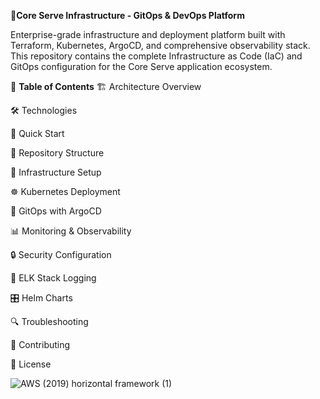 🚀**Core Serve Infrastructure - GitOps & DevOps Platform**

Enterprise-grade infrastructure and deployment platform built with Terraform, Kubernetes, ArgoCD, and comprehensive observability stack. 
This repository contains the complete Infrastructure as Code (IaC) and GitOps configuration for the Core Serve application ecosystem.

📌 **Table of Contents**
🏗️ Architecture Overview

🛠️ Technologies

🚀 Quick Start

📂 Repository Structure

🔧 Infrastructure Setup

☸️ Kubernetes Deployment

🔄 GitOps with ArgoCD

📊 Monitoring & Observability

🔒 Security Configuration

📝 ELK Stack Logging

🎛️ Helm Charts

🔍 Troubleshooting

🤝 Contributing

📜 License

![AWS (2019) horizontal framework (1)](https://github.com/user-attachments/assets/21f13e2e-f5d4-459c-b5b7-e9f5f2966b23)
